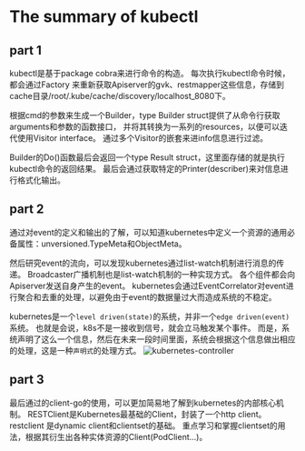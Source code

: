 # The summary of kubectl

## part 1
kubectl是基于package cobra来进行命令的构造。
每次执行kubectl命令时候，都会通过Factory 来重新获取Apiserver的gvk、restmapper这些信息，存储到cache目录/root/.kube/cache/discovery/localhost_8080下。

根据cmd的参数来生成一个Builder，type Builder struct提供了从命令行获取arguments和参数的函数接口，
并将其转换为一系列的resources，以便可以迭代使用Visitor interface。
通过多个Visitor的嵌套来进info信息进行过滤。

Builder的Do()函数最后会返回一个type Result struct，这里面存储的就是执行kubectl命令的返回结果。
最后会通过获取特定的Printer(describer)来对信息进行格式化输出。

## part 2
通过对event的定义和输出的了解，可以知道kubernetes中定义一个资源的通用必备属性：unversioned.TypeMeta和ObjectMeta。

然后研究event的流向，可以发现kubernetes通过list-watch机制进行消息的传递。
Broadcaster广播机制也是list-watch机制的一种实现方式。
各个组件都会向Apiserver发送自身产生的event。
kubernetes会通过EventCorrelator对event进行聚合和去重的处理，以避免由于event的数据量过大而造成系统的不稳定。

kubernetes是一个`level driven(state)`的系统，并非一个`edge driven(event)`系统。
也就是会说，k8s不是一接收到信号，就会立马触发某个事件。
而是，系统声明了这么一个信息，然后在未来一段时间里面，系统会根据这个信息做出相应的处理，这是一种`声明式`的处理方式。
![kubernetes-controller](https://github.com/Kevin-fqh/learning-k8s-source-code/blob/master/images/kubernetes-controller.png)

## part 3
最后通过的client-go的使用，可以更加简易地了解到kubernetes的内部核心机制。
RESTClient是Kubernetes最基础的Client，封装了一个http client。 restclient 是dynamic client和clientset的基础。
重点学习和掌握clientset的用法，根据其衍生出各种实体资源的Client(PodClient...)。

